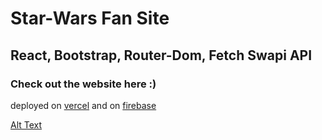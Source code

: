 # Star-Wars Fan Site

## React, Bootstrap, Router-Dom, Fetch Swapi API

### Check out the website here :)

deployed on [vercel](https://starwars-react-context-router-fetch.vercel.app/)
and on [firebase](https://star-wars-react-context-router.web.app/)

[Alt Text](./gif.gif)
